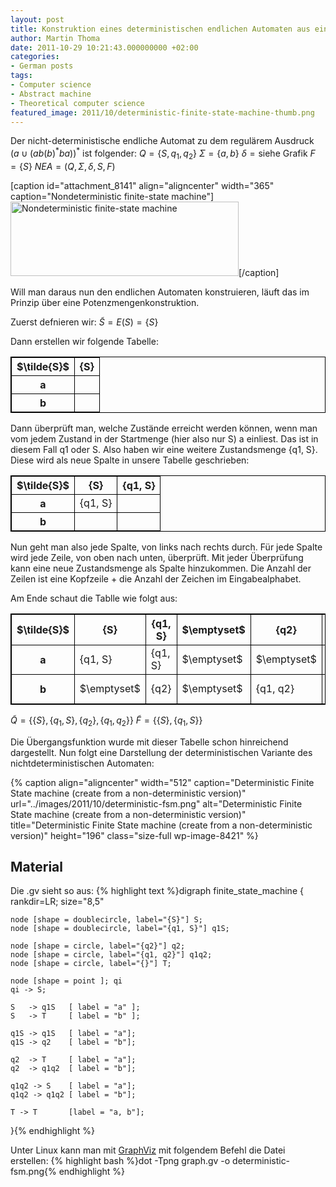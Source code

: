 ```yaml
---
layout: post
title: Konstruktion eines deterministischen endlichen Automaten aus einem nicht-deterministischem
author: Martin Thoma
date: 2011-10-29 10:21:43.000000000 +02:00
categories:
- German posts
tags:
- Computer science
- Abstract machine
- Theoretical computer science
featured_image: 2011/10/deterministic-finite-state-machine-thumb.png
---
```

Der nicht-deterministische endliche Automat zu dem regul&auml;rem Ausdruck $(a \cup (ab(b)^\text{*}ba))^\text{*}$ ist folgender:
$Q = \{S, q_1, q_2\}$
$\Sigma = \{a, b\}$
$\delta = \text{siehe Grafik}$
$F = \{S\}$
$NEA = \left( Q, \Sigma, \delta, S, F \right)$

[caption id="attachment_8141" align="aligncenter" width="365" caption="Nondeterministic finite-state machine"]<a href="http://martin-thoma.com/wp-content/uploads/2011/10/myFiniteStateMachine1.png"><img class="size-full wp-image-8141 " title="Nondeterministic finite-state machine" src="http://martin-thoma.com/wp-content/uploads/2011/10/myFiniteStateMachine1.png" alt="Nondeterministic finite-state machine" width="365" height="119" /></a>[/caption]

Will man daraus nun den endlichen Automaten konstruieren, l&auml;uft das im Prinzip &uuml;ber eine Potenzmengenkonstruktion.

Zuerst defnieren wir:
$\tilde{S} = E(S) = \{S\}$

Dann erstellen wir folgende Tabelle:
<table style="border:1px solid #000;">
  <tr>
    <th style="border:1px solid #000;">$\tilde{S}$</th>
    <th style="border:1px solid #000;">{S}</th>
  </tr>
  <tr>
    <th style="border:1px solid #000;">a</th>
    <td style="border:1px solid #000;">&nbsp;</td>
  </tr>
  <tr>
    <th style="border:1px solid #000;">b</th>
    <td style="border:1px solid #000;">&nbsp;</td>
  </tr>
</table>

Dann &uuml;berpr&uuml;ft man, welche Zust&auml;nde erreicht werden k&ouml;nnen, wenn man vom jedem Zustand in der Startmenge (hier also nur S) a einliest. Das ist in diesem Fall q1 oder S. Also haben wir eine weitere Zustandsmenge {q1, S}. Diese wird als neue Spalte in unsere Tabelle geschrieben:
<table style="border:1px solid #000;">
  <tr>
    <th style="border:1px solid #000;">$\tilde{S}$</th>
    <th style="border:1px solid #000;">{S}</th>
    <th style="border:1px solid #000;">{q1, S}</th>
  </tr>
  <tr>
    <th style="border:1px solid #000;">a</td>
    <td style="border:1px solid #000;">{q1, S}</td>
    <td style="border:1px solid #000;">&nbsp;</td>
  </tr>
  <tr>
    <th style="border:1px solid #000;">b</th>
    <td style="border:1px solid #000;">&nbsp;</td>
    <td style="border:1px solid #000;">&nbsp;</td>
  </tr>
</table>

Nun geht man also jede Spalte, von links nach rechts durch. F&uuml;r jede Spalte wird jede Zeile, von oben nach unten, &uuml;berpr&uuml;ft. Mit jeder &Uuml;berpr&uuml;fung kann eine neue Zustandsmenge als Spalte hinzukommen.
Die Anzahl der Zeilen ist eine Kopfzeile + die Anzahl der Zeichen im Eingabealphabet.

Am Ende schaut die Tablle wie folgt aus:
<table style="border:1px solid #000;">
  <tr>
    <th style="border:1px solid #000;">$\tilde{S}$</th>
    <th style="border:1px solid #000;">{S}</th>
    <th style="border:1px solid #000;">{q1, S}</th>
    <th style="border:1px solid #000;">$\emptyset$</th>
    <th style="border:1px solid #000;">{q2}</th>
    <th style="border:1px solid #000;">{q1, q2}</th>
  </tr>
  <tr>
    <th style="border:1px solid #000;">a</td>
    <td style="border:1px solid #000;">{q1, S}</td>
    <td style="border:1px solid #000;">{q1, S}</td>
    <td style="border:1px solid #000;">$\emptyset$</td>
    <td style="border:1px solid #000;">$\emptyset$</td>
    <td style="border:1px solid #000;">{S}</td>
  </tr>
  <tr>
    <th style="border:1px solid #000;">b</th>
    <td style="border:1px solid #000;">$\emptyset$</td>
    <td style="border:1px solid #000;">{q2}</td>
    <td style="border:1px solid #000;">$\emptyset$</td>
    <td style="border:1px solid #000;">{q1, q2}</td>
    <td style="border:1px solid #000;">{q1, q2}</td>
  </tr>
</table>

$\tilde{Q} = \{\{S\}, \{q_1, S\}, \{q_2\}, \{q_1, q_2\}\}$
$\tilde{F} = \{\{S\}, \{q_1, S\}\}$

Die &Uuml;bergangsfunktion wurde mit dieser Tabelle schon hinreichend dargestellt. Nun folgt eine Darstellung der deterministischen Variante des nichtdeterministischen Automaten:

{% caption align="aligncenter" width="512" caption="Deterministic Finite State machine (create from a non-deterministic version)" url="../images/2011/10/deterministic-fsm.png" alt="Deterministic Finite State machine (create from a non-deterministic version)" title="Deterministic Finite State machine (create from a non-deterministic version)" height="196" class="size-full wp-image-8421" %}

<h2>Material</h2>
Die .gv sieht so aus:
{% highlight text %}digraph finite_state_machine {
    rankdir=LR;
    size="8,5"
 
    node [shape = doublecircle, label="{S}"] S;
    node [shape = doublecircle, label="{q1, S}"] q1S;
 
    node [shape = circle, label="{q2}"] q2;
    node [shape = circle, label="{q1, q2}"] q1q2;
    node [shape = circle, label="{}"] T;
 
    node [shape = point ]; qi
    qi -> S;
 
    S   -> q1S   [ label = "a" ];
    S   -> T     [ label = "b" ];
 
    q1S -> q1S   [ label = "a"];
    q1S -> q2    [ label = "b"];
 
    q2  -> T     [ label = "a"];
    q2  -> q1q2  [ label = "b"];
 
    q1q2 -> S    [ label = "a"];
    q1q2 -> q1q2 [ label = "b"];

    T -> T       [label = "a, b"];
}{% endhighlight %}

Unter Linux kann man mit <a href="http://wiki.ubuntuusers.de/Graphviz">GraphViz</a> mit folgendem Befehl die Datei erstellen:
{% highlight bash %}dot -Tpng graph.gv -o deterministic-fsm.png{% endhighlight %}
